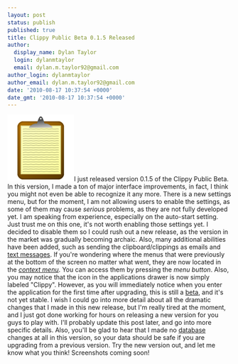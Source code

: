 ```yaml
---
layout: post
status: publish
published: true
title: Clippy Public Beta 0.1.5 Released
author:
  display_name: Dylan Taylor
  login: dylanmtaylor
  email: dylan.m.taylor92@gmail.com
author_login: dylanmtaylor
author_email: dylan.m.taylor92@gmail.com
date: '2010-08-17 10:37:54 +0000'
date_gmt: '2010-08-17 10:37:54 +0000'
---
```

<p><a href="/images/blog/2010/12/clippy-logo1.png"><img class="alignleft size-thumbnail wp-image-123" title="Clippy Logo" src="/images/blog/2010/11/clippy-logo1.png" alt="" width="150" height="150" /></a>I just released version 0.1.5 of the Clippy Public Beta. In this version, I made a ton of major interface improvements, in fact, I think you might not even be able to recognize it any more. There is a new settings menu, but for the moment, I am not allowing users to enable the settings, as some of them may cause <em>serious</em> problems, as they are not fully developed yet. I am speaking from experience, especially on the auto-start setting. Just trust me on this one, it's not worth enabling those settings yet. I decided to disable them so I could rush out a new release, as the version in the market was gradually becoming archaic. Also, many additional abilities have been added, such as sending the clipboard/clippings as emails and <a class="zem_slink" title="Text messaging" rel="wikipedia" href="http://en.wikipedia.org/wiki/Text_messaging">text messages</a>. If you're wondering where the menus that were previously at the bottom of the screen no matter what went, they are now located in the <em><a class="zem_slink" title="Context menu" rel="wikipedia" href="http://en.wikipedia.org/wiki/Context_menu">context menu</a></em>. You can access them by pressing the <em>menu</em> <em>button</em>. Also, you may notice that the icon in the applications drawer is now simply labeled "Clippy". However, as you will immediately notice when you enter the application for the first time after upgrading, this is still a <a class="zem_slink" title="Software release life cycle" rel="wikipedia" href="http://en.wikipedia.org/wiki/Software_release_life_cycle">beta</a>, and it's not yet stable. I wish I could go into more detail about all the dramatic changes that I made in this new release, but I'm really tired at the moment, and I just got done working for hours on releasing a new version for you guys to play with. I'll probably update this post later, and go into more specific details. Also, you'll be glad to hear that I made no <a class="zem_slink" title="Database" rel="wikipedia" href="http://en.wikipedia.org/wiki/Database">database</a> changes at all in this version, so your data should be safe if you are upgrading from a previous version. Try the new version out, and let me know what you think! Screenshots coming soon!</p>

